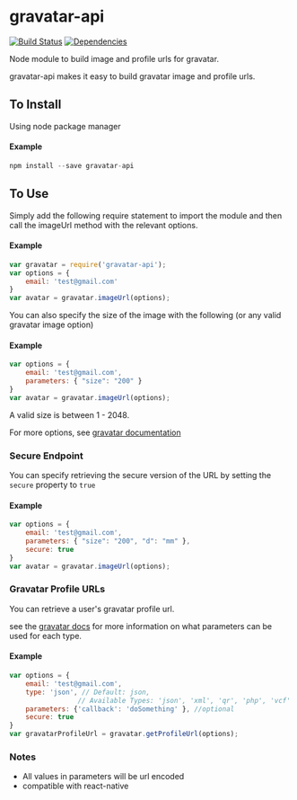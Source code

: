 gravatar-api
===============

[![Build Status](https://travis-ci.org/lwhiteley/nodejs-gravatar.svg?branch=master)](https://travis-ci.org/lwhiteley/nodejs-gravatar)
[![Dependencies](https://david-dm.org/lwhiteley/nodejs-gravatar.svg)](https://david-dm.org/lwhiteley/nodejs-gravatar)

Node module to build image and profile urls for gravatar.

gravatar-api makes it easy to build gravatar image and profile urls.


To Install
----------

Using node package manager

#### Example
```javascript
npm install --save gravatar-api
```

To Use
------

Simply add the following require statement to import the module and then call the imageUrl method with the relevant options.

#### Example
```javascript
var gravatar = require('gravatar-api');
var options = {
    email: 'test@gmail.com'
}
var avatar = gravatar.imageUrl(options);
```


You can also specify the size of the image with the following (or any valid gravatar image option)

#### Example
```javascript
var options = {
    email: 'test@gmail.com',
    parameters: { "size": "200" }
}
var avatar = gravatar.imageUrl(options);
```

A valid size is between 1 - 2048.

For more options, see [gravatar documentation](https://en.gravatar.com/site/implement/images/)

### Secure Endpoint

You can specify retrieving the secure version of the URL by setting the `secure` property to `true`  

#### Example
```javascript
var options = {
    email: 'test@gmail.com',
    parameters: { "size": "200", "d": "mm" },
    secure: true 
}
var avatar = gravatar.imageUrl(options);
```

### Gravatar Profile URLs

You can retrieve a user's gravatar profile url.

see the [gravatar docs](https://en.gravatar.com/site/implement/profiles/) for more information on what parameters can be used
for each type.

#### Example
```javascript
var options = {
    email: 'test@gmail.com',
    type: 'json', // Default: json, 
                 // Available Types: 'json', 'xml', 'qr', 'php', 'vcf'
    parameters: {'callback': 'doSomething' }, //optional
    secure: true
}
var gravatarProfileUrl = gravatar.getProfileUrl(options);
```

### Notes
- All values in parameters will be url encoded
- compatible with react-native
